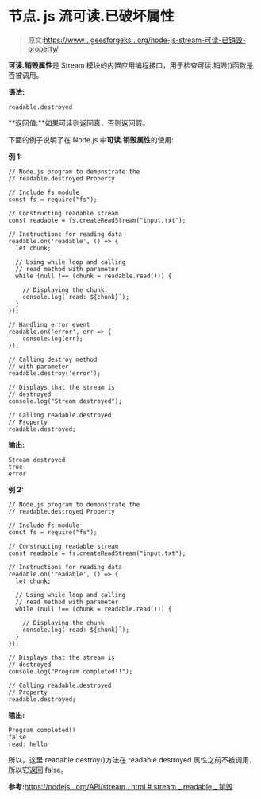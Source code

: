 # 节点. js 流可读.已破坏属性

> 原文:[https://www . geesforgeks . org/node-js-stream-可读-已销毁-property/](https://www.geeksforgeeks.org/node-js-stream-readable-destroyed-property/)

**可读.销毁属性**是 Stream 模块的内置应用编程接口，用于检查可读.销毁()函数是否被调用。

**语法:**

```
readable.destroyed
```

**返回值:**如果可读则返回真，否则返回假。

下面的例子说明了在 Node.js 中**可读.销毁属性**的使用:

**例 1:**

```
// Node.js program to demonstrate the     
// readable.destroyed Property  

// Include fs module
const fs = require("fs");

// Constructing readable stream
const readable = fs.createReadStream("input.txt");

// Instructions for reading data
readable.on('readable', () => {
  let chunk;

  // Using while loop and calling
  // read method with parameter
  while (null !== (chunk = readable.read())) {

    // Displaying the chunk
    console.log(`read: ${chunk}`);
  }
});

// Handling error event
readable.on('error', err => {
    console.log(err);
});

// Calling destroy method
// with parameter
readable.destroy('error');

// Displays that the stream is 
// destroyed
console.log("Stream destroyed");

// Calling readable.destroyed
// Property
readable.destroyed;
```

**输出:**

```
Stream destroyed
true
error

```

**例 2:**

```
// Node.js program to demonstrate the     
// readable.destroyed Property  

// Include fs module
const fs = require("fs");

// Constructing readable stream
const readable = fs.createReadStream("input.txt");

// Instructions for reading data
readable.on('readable', () => {
  let chunk;

  // Using while loop and calling
  // read method with parameter
  while (null !== (chunk = readable.read())) {

    // Displaying the chunk
    console.log(`read: ${chunk}`);
  }
});

// Displays that the stream is 
// destroyed
console.log("Program completed!!");

// Calling readable.destroyed
// Property
readable.destroyed;
```

**输出:**

```
Program completed!!
false
read: hello
```

所以，这里 readable.destroy()方法在 readable.destroyed 属性之前不被调用，所以它返回 false。

**参考:**[https://nodejs . org/API/stream . html # stream _ readable _ 销毁](https://nodejs.org/api/stream.html#stream_readable_destroyed)